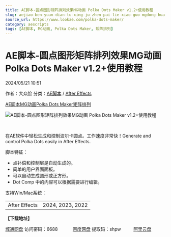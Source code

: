 ```yaml
---
title: AE脚本-圆点图形矩阵排列效果MG动画 Polka Dots Maker v1.2+使用教程
slug: aejiao-ben-yuan-dian-tu-xing-ju-zhen-pai-lie-xiao-guo-mgdong-hua-polka-dots-maker-v1-2-shi-yong-jiao-cheng
source_url: https://www.lookae.com/polka-dots-maker/
category: aescripts
tags: [AE脚本, MG动画, Polka Dots Maker, 矩阵排列]
---
```

# AE脚本-圆点图形矩阵排列效果MG动画 Polka Dots Maker v1.2+使用教程

2024/05/21 10:51

作者：大众脸
分类：[AE脚本](https://www.lookae.com/after-effects/aescripts/) / [After Effects](https://www.lookae.com/after-effects/)

[AE脚本](https://www.lookae.com/tag/ae%e8%84%9a%e6%9c%ac/)[MG动画](https://www.lookae.com/tag/mg%e5%8a%a8%e7%94%bb/)[Polka Dots Maker](https://www.lookae.com/tag/polka-dots-maker/)[矩阵排列](https://www.lookae.com/tag/%e7%9f%a9%e9%98%b5%e6%8e%92%e5%88%97/)

![AE脚本-圆点图形矩阵排列效果MG动画 Polka Dots Maker v1.2+使用教程](https://www.lookae.com/wp-content/uploads/2024/05/Polka-Dots-Maker-.jpg "AE脚本-圆点图形矩阵排列效果MG动画 Polka Dots Maker v1.2+使用教程-LookAE.com")

[﻿](https://cloud.video.taobao.com/play/u/null/p/1/e/6/t/1/463772679338.mp4)

在AE软件中轻松生成和控制波尔卡圆点。工作速度非常快！Generate and control Polka Dots easily in After Effects.

脚本特征：

* 点补偿和控制层是自动生成的。
* 简单的用户界面面板。
* 可以自动生成圆形或正方形。
* Dot Comp 中的内容可以根据需要进行编辑。

支持Win/Mac系统：

|  |  |
| --- | --- |
| After Effects | 2024, 2023, 2022 |

**【下载地址】**

[城通网盘](https://url70.ctfile.com/f/2827370-1247905972-f02628?p=4431) 访问密码：6688            [百度网盘](https://pan.baidu.com/s/1ui_0AEPijXRYWgBpkI8B0w?pwd=shpw) 提取码：shpw          [阿里云盘](https://www.alipan.com/s/Hm9LwaSFUF5)
